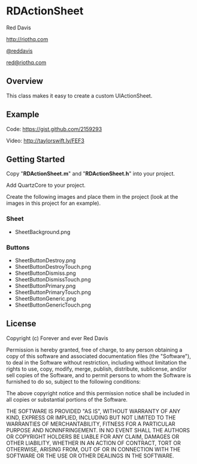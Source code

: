 # RDActionSheet

Red Davis

http://riothq.com

[@reddavis](http://twitter.com/reddavis)

red@riothq.com

## Overview

This class makes it easy to create a custom UIActionSheet.

## Example

Code: https://gist.github.com/2159293

Video: http://taylorswift.ly/FEF3

## Getting Started

Copy "**RDActionSheet.m**" and "**RDActionSheet.h**" into your project.

Add QuartzCore to your project.

Create the following images and place them in the project (look at the images in this project for an example).

### Sheet
* SheetBackground.png

### Buttons
* SheetButtonDestroy.png
* SheetButtonDestroyTouch.png
* SheetButtonDismiss.png
* SheetButtonDismissTouch.png
* SheetButtonPrimary.png
* SheetButtonPrimaryTouch.png
* SheetButtonGeneric.png
* SheetButtonGenericTouch.png

## License

Copyright (c) Forever and ever Red Davis

Permission is hereby granted, free of charge, to any person obtaining
a copy of this software and associated documentation files (the
"Software"), to deal in the Software without restriction, including
without limitation the rights to use, copy, modify, merge, publish,
distribute, sublicense, and/or sell copies of the Software, and to
permit persons to whom the Software is furnished to do so, subject to
the following conditions:

The above copyright notice and this permission notice shall be
included in all copies or substantial portions of the Software.

THE SOFTWARE IS PROVIDED "AS IS", WITHOUT WARRANTY OF ANY KIND,
EXPRESS OR IMPLIED, INCLUDING BUT NOT LIMITED TO THE WARRANTIES OF
MERCHANTABILITY, FITNESS FOR A PARTICULAR PURPOSE AND
NONINFRINGEMENT. IN NO EVENT SHALL THE AUTHORS OR COPYRIGHT HOLDERS BE
LIABLE FOR ANY CLAIM, DAMAGES OR OTHER LIABILITY, WHETHER IN AN ACTION
OF CONTRACT, TORT OR OTHERWISE, ARISING FROM, OUT OF OR IN CONNECTION
WITH THE SOFTWARE OR THE USE OR OTHER DEALINGS IN THE SOFTWARE.